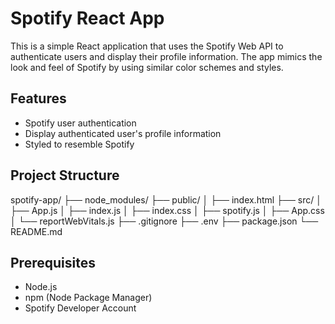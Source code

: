 # Spotify React App

This is a simple React application that uses the Spotify Web API to authenticate users and display their profile information. The app mimics the look and feel of Spotify by using similar color schemes and styles.

## Features

- Spotify user authentication
- Display authenticated user's profile information
- Styled to resemble Spotify

## Project Structure
spotify-app/
├── node_modules/
├── public/
│   ├── index.html
├── src/
│   ├── App.js
│   ├── index.js
│   ├── index.css
│   ├── spotify.js
│   ├── App.css
│   └── reportWebVitals.js
├── .gitignore
├── .env
├── package.json
└── README.md

## Prerequisites

- Node.js
- npm (Node Package Manager)
- Spotify Developer Account
